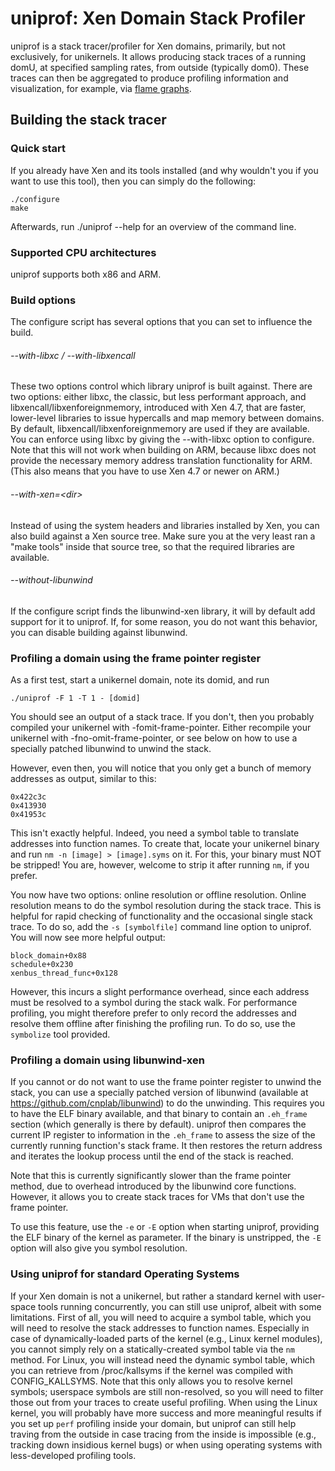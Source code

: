 uniprof: Xen Domain Stack Profiler
========================

uniprof is a stack tracer/profiler for Xen domains, primarily, but not
exclusively, for unikernels. It allows producing stack traces of a running
domU, at specified sampling rates, from outside (typically dom0).
These traces can then be aggregated to produce profiling information and
visualization, for example, via [flame
graphs](https://github.com/brendangregg/FlameGraph).

Building the stack tracer
-------------------------

### Quick start
If you already have Xen and its tools installed (and why wouldn't you if you
want to use this tool), then you can simply do the following:

    ./configure
    make

Afterwards, run ./uniprof --help for an overview of the command line.

### Supported CPU architectures
uniprof supports both x86 and ARM.

### Build options
The configure script has several options that you can set to influence the
build.

###### --with-libxc / --with-libxencall
These two options control which library uniprof is built against. There are
two options: either libxc, the classic, but less performant approach, and
libxencall/libxenforeignmemory, introduced with Xen 4.7, that are faster,
lower-level libraries to issue hypercalls and map memory between domains. By
default, libxencall/libxenforeignmemory are used if they are available. You can
enforce using libxc by giving the --with-libxc option to configure. Note that
this will not work when building on ARM, because libxc does not provide the
necessary memory address translation functionality for ARM. (This also means
that you have to use Xen 4.7 or newer on ARM.)

###### --with-xen=\<dir>
Instead of using the system headers and libraries installed by Xen, you can
also build against a Xen source tree. Make sure you at the very least ran a
"make tools" inside that source tree, so that the required libraries are
available.

###### --without-libunwind
If the configure script finds the libunwind-xen library, it will by default
add support for it to uniprof. If, for some reason, you do not want this
behavior, you can disable building against libunwind.

### Profiling a domain using the frame pointer register
As a first test, start a unikernel domain, note its domid, and run

    ./uniprof -F 1 -T 1 - [domid]

You should see an output of a stack trace. If you don't, then you probably
compiled your unikernel with -fomit-frame-pointer. Either recompile your
unikernel with -fno-omit-frame-pointer, or see below on how to use a specially
patched libunwind to unwind the stack.

However, even then, you will notice that you only get a bunch of memory
addresses as output, similar to this:

    0x422c3c
    0x413930
    0x41953c

This isn't exactly helpful. Indeed, you need a symbol table to translate
addresses into function names. To create that, locate your unikernel binary
and run `nm -n [image] > [image].syms` on it. For this, your binary must NOT
be stripped! You are, however, welcome to strip it after running `nm`, if
you prefer.

You now have two options: online resolution or offline resolution. Online
resolution means to do the symbol resolution during the stack trace. This is
helpful for rapid checking of functionality and the occasional single stack
trace. To do so, add the `-s [symbolfile]` command line option to
uniprof. You will now see more helpful output:

    block_domain+0x88
    schedule+0x230
    xenbus_thread_func+0x128

However, this incurs a slight performance overhead, since each
address must be resolved to a symbol during the stack walk. For performance
profiling, you might therefore prefer to only record the addresses and resolve
them offline after finishing the profiling run. To do so, use the
`symbolize` tool provided.

### Profiling a domain using libunwind-xen
If you cannot or do not want to use the frame pointer register to unwind the
stack, you can use a specially patched version of libunwind (available at
https://github.com/cnplab/libunwind) to do the unwinding. This requires
you to have the ELF binary available, and that binary to contain an `.eh_frame`
section (which generally is there by default). uniprof then compares the
current IP register to information in the `.eh_frame` to assess the size of the
currently running function's stack frame. It then restores the return address
and iterates the lookup process until the end of the stack is reached.

Note that this is currently significantly slower than the frame pointer
method, due to overhead introduced by the libunwind core functions. However,
it allows you to create stack traces for VMs that don't use the frame
pointer.

To use this feature, use the `-e` or `-E` option when starting uniprof,
providing the ELF binary of the kernel as parameter. If the binary is
unstripped, the `-E` option will also give you symbol resolution.

### Using uniprof for standard Operating Systems
If your Xen domain is not a unikernel, but rather a standard kernel with
user-space tools running concurrently, you can still use uniprof, albeit with
some limitations. First of all, you will need to acquire a symbol table, which
you will need to resolve the stack addresses to function names. Especially in
case of dynamically-loaded parts of the kernel (e.g., Linux kernel modules),
you cannot simply rely on a statically-created symbol table via the `nm`
method. For Linux, you will instead need the dynamic symbol table, which you
can retrieve from /proc/kallsyms if the kernel was compiled with
CONFIG\_KALLSYMS. Note that this only allows you to resolve kernel symbols;
userspace symbols are still non-resolved, so you will need to filter those out
from your traces to create useful profiling. When using the Linux kernel, you
will probably have more success and more meaningful results if you set up
`perf` profiling inside your domain, but uniprof can still help traving from
the outside in case tracing from the inside is impossible (e.g., tracking down
insidious kernel bugs) or when using operating systems with less-developed
profiling tools.
